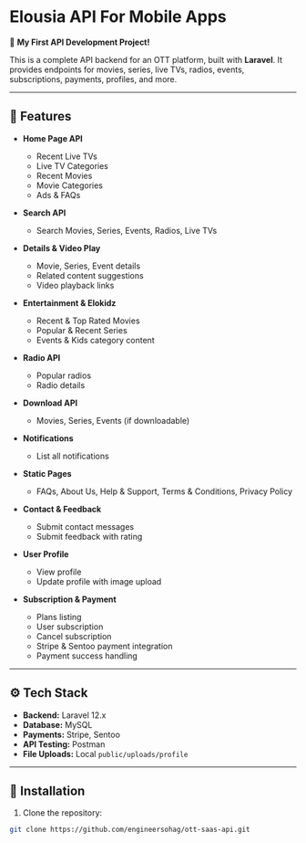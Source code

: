 # Elousia API For Mobile Apps

🎉 **My First API Development Project!**

This is a complete API backend for an OTT platform, built with **Laravel**. It provides endpoints for movies, series, live TVs, radios, events, subscriptions, payments, profiles, and more.

---

## 📌 Features

- **Home Page API**
  - Recent Live TVs
  - Live TV Categories
  - Recent Movies
  - Movie Categories
  - Ads & FAQs

- **Search API**
  - Search Movies, Series, Events, Radios, Live TVs

- **Details & Video Play**
  - Movie, Series, Event details
  - Related content suggestions
  - Video playback links

- **Entertainment & Elokidz**
  - Recent & Top Rated Movies
  - Popular & Recent Series
  - Events & Kids category content

- **Radio API**
  - Popular radios
  - Radio details

- **Download API**
  - Movies, Series, Events (if downloadable)

- **Notifications**
  - List all notifications

- **Static Pages**
  - FAQs, About Us, Help & Support, Terms & Conditions, Privacy Policy

- **Contact & Feedback**
  - Submit contact messages
  - Submit feedback with rating

- **User Profile**
  - View profile
  - Update profile with image upload

- **Subscription & Payment**
  - Plans listing
  - User subscription
  - Cancel subscription
  - Stripe & Sentoo payment integration
  - Payment success handling

---

## ⚙️ Tech Stack

- **Backend:** Laravel 12.x
- **Database:** MySQL
- **Payments:** Stripe, Sentoo
- **API Testing:** Postman
- **File Uploads:** Local `public/uploads/profile`

---

## 🚀 Installation

1. Clone the repository:
```bash
git clone https://github.com/engineersohag/ott-saas-api.git
